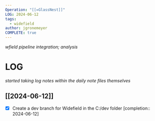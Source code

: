 ```yaml
---
Operation: "[[=GlassNest]]"
LOG: 2024-06-12
tags:
  - widefield
author: jgronemeyer
COMPLETE: true
---
```

*wfield pipeline integration; analysis*

# LOG
*started taking log notes within the daily note files themselves*
## [[2024-06-12]]
- [x] Create a dev branch for Widefield in the C:/dev folder  [completion:: 2024-06-12]
